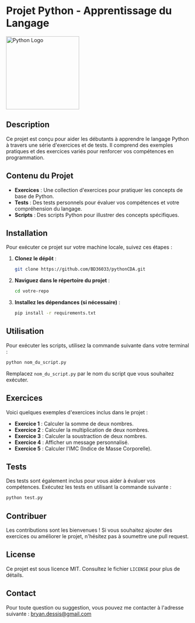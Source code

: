 # Projet Python - Apprentissage du Langage

<img src="img/python-logo.png" alt="Python Logo" width="200"/>

## Description

Ce projet est conçu pour aider les débutants à apprendre le langage Python à travers une série d'exercices et de tests. Il comprend des exemples pratiques et des exercices variés pour renforcer vos compétences en programmation.

## Contenu du Projet

- **Exercices** : Une collection d'exercices pour pratiquer les concepts de base de Python.
- **Tests** : Des tests personnels pour évaluer vos compétences et votre compréhension du langage.
- **Scripts** : Des scripts Python pour illustrer des concepts spécifiques.

## Installation

Pour exécuter ce projet sur votre machine locale, suivez ces étapes :

1. **Clonez le dépôt** :
   ```bash
   git clone https://github.com/BD36033/pythonCDA.git
   ```

2. **Naviguez dans le répertoire du projet** :
   ```bash
   cd votre-repo
   ```

3. **Installez les dépendances (si nécessaire)** :
   ```bash
   pip install -r requirements.txt
   ```

## Utilisation

Pour exécuter les scripts, utilisez la commande suivante dans votre terminal :

```bash
python nom_du_script.py
```

Remplacez `nom_du_script.py` par le nom du script que vous souhaitez exécuter.

## Exercices

Voici quelques exemples d'exercices inclus dans le projet :

- **Exercice 1** : Calculer la somme de deux nombres.
- **Exercice 2** : Calculer la multiplication de deux nombres.
- **Exercice 3** : Calculer la soustraction de deux nombres.
- **Exercice 4** : Afficher un message personnalisé.
- **Exercice 5** : Calculer l'IMC (Indice de Masse Corporelle).

## Tests

Des tests sont également inclus pour vous aider à évaluer vos compétences. Exécutez les tests en utilisant la commande suivante :

```bash
python test.py
```

## Contribuer

Les contributions sont les bienvenues ! Si vous souhaitez ajouter des exercices ou améliorer le projet, n'hésitez pas à soumettre une pull request.

## License

Ce projet est sous licence MIT. Consultez le fichier `LICENSE` pour plus de détails.

## Contact

Pour toute question ou suggestion, vous pouvez me contacter à l'adresse suivante : [bryan.dessis@gmail.com](bryan.dessis@gmail.com)